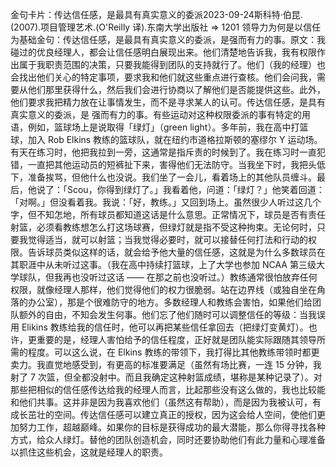

金句卡片：传达信任感，是最具有真实意义的委派2023-09-24斯科特·伯昆.(2007).项目管理艺术.(O'Reilly 译).东南大学出版社 => 1201 领导力为何是以信任为基础金句：传达信任感，是最具有真实意义的委派，是强而有力的事。原文：我碰过的优良经理人，都会让信任感明白展现出来。他们清楚地告诉我，我有权限作出属于我职责范围的决策，只要我能得到团队的支持就行了。他们（我的经理）也会找出他们关心的特定事项，要求我和他们就这些重点进行查核。他们会问我，需要从他们那里获得什么，然后我们会进行协商以了解他们是否能提供这些。此外，他们要求我把精力放在让事情发生，而不是寻求某人的认可。传达信任感，是具有真实意义的委派，是 强而有力的事。有些运动对这种权限委派的事有特定的用语，例如，篮球场上是说取得「绿灯」（green light）。多年前，我在高中打篮球，加入 Rob Elkins 教练的篮球队，就在纽约市道格拉斯顿的塞缪尔 Y 运动场。有天在练习时，他把我拉到一旁，这通常是指斥责的时候到了。我在练习时一直犯错，一直把其他运动员的短裤扯下来，害得他们无法防守。当我坐下时，我把头低下，准备挨骂，但他什么也没说。我们坐了一会儿，看着场上的其他队员缠斗。最后，他说了：「Scou，你得到绿灯了。」我看着他，问道：「绿灯？」他笑着回道：「对啊。」但没看着我。我说：「好，教练。」又回到场上。虽然很少人听过这几个字，但不知怎地，所有球员都知道这话是什么意思。正常情况下，球员是否有责任射篮，必须看教练想怎么打这场球赛，但绿灯就是指不受这种拘束。无论何时，只要我觉得适当，就可以射篮；当我觉得必要时，就可以接替任何打法和行动的权限。告诉球员类似这样的话，就会给予他大量的信任感，这就是为什么多数球员在其职涯中从未听过这事。（我在高中持续打篮球，上了大学也参加 NCAA 第三级大学球队，但我再也没听过这话 —— 在那之前也没听过。）教练通常很怕放弃任何权限，就像经理人那样，他们觉得他们的权力很脆弱。站在边界线（或独自坐在角落的办公室），那是个很难防守的地方。多数经理人和教练会害怕，如果他们给团队额外的自由，不知会发生何事。他们忘了他们随时可以调整信任的等级：当我误用 Elikins 教练给我的信任时，他可以再把某些信任拿回去（把绿灯变黄灯）。也许，更重要的是，经理人害怕给予的信任程度，正好就是团队能实际跟随其领导所需的程度。可以这么说，在 Elkins 教练的带领下，我打得比其他教练带领时都更卖力。我直觉地感受到，有更高的标准要满足（虽然有场比赛，一连 15 分钟，我射了 7 次篮，但全都没射中。而且我确定这种射篮成绩，堪称是某种记录了）。对那些把相似的信任感传达给我的经理人而言，比起那些没有这么做的，我也比较能和他们共事。这并非是因为我喜欢他们（虽然这有帮助），而是因为我被认可，有成长茁壮的空间。传达信任感可以建立真正的授权，因为这会给人空间，使他们更加努力工作，超越巅峰。如果你的目标是获得成功的最大潜能，那么你得寻找各种方式，给众人绿灯。替他的团队创造机会，同时还要协助他们有此力量和心理准备以抓住这些机会，这就是经理人的职责。